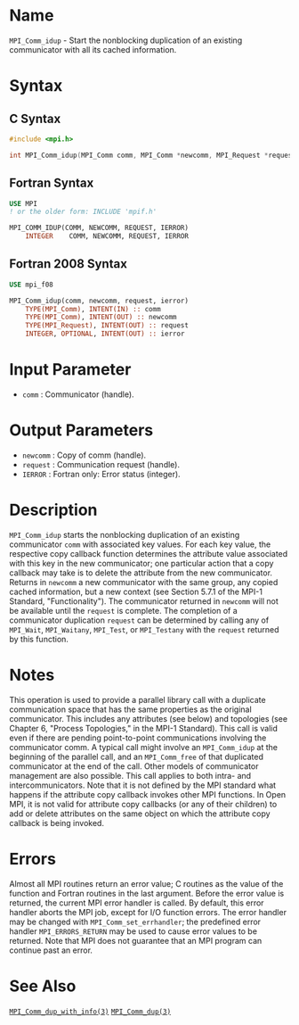 # Name

`MPI_Comm_idup` - Start the nonblocking duplication of an existing
communicator with all its cached information.

# Syntax

## C Syntax

```c
#include <mpi.h>

int MPI_Comm_idup(MPI_Comm comm, MPI_Comm *newcomm, MPI_Request *request)
```

## Fortran Syntax

```fortran
USE MPI
! or the older form: INCLUDE 'mpif.h'

MPI_COMM_IDUP(COMM, NEWCOMM, REQUEST, IERROR)
    INTEGER    COMM, NEWCOMM, REQUEST, IERROR
```

## Fortran 2008 Syntax

```fortran
USE mpi_f08

MPI_Comm_idup(comm, newcomm, request, ierror)
    TYPE(MPI_Comm), INTENT(IN) :: comm
    TYPE(MPI_Comm), INTENT(OUT) :: newcomm
    TYPE(MPI_Request), INTENT(OUT) :: request
    INTEGER, OPTIONAL, INTENT(OUT) :: ierror
```


# Input Parameter

* `comm` : Communicator (handle).

# Output Parameters

* `newcomm` : Copy of comm (handle).
* `request` : Communication request (handle).
* `IERROR` : Fortran only: Error status (integer).

# Description

`MPI_Comm_idup` starts the nonblocking duplication of an existing
communicator `comm` with associated key values. For each key value, the
respective copy callback function determines the attribute value
associated with this key in the new communicator; one particular action
that a copy callback may take is to delete the attribute from the new
communicator. Returns in `newcomm` a new communicator with the same group,
any copied cached information, but a new context (see Section 5.7.1 of
the MPI-1 Standard, "Functionality"). The communicator returned in
`newcomm` will not be available until the `request` is complete.
The completion of a communicator duplication `request` can be determined
by calling any of `MPI_Wait`, `MPI_Waitany`, `MPI_Test`, or `MPI_Testany` with
the `request` returned by this function.

# Notes

This operation is used to provide a parallel library call with a
duplicate communication space that has the same properties as the
original communicator. This includes any attributes (see below) and
topologies (see Chapter 6, "Process Topologies," in the MPI-1
Standard). This call is valid even if there are pending point-to-point
communications involving the communicator comm. A typical call might
involve an `MPI_Comm_idup` at the beginning of the parallel call, and an
`MPI_Comm_free` of that duplicated communicator at the end of the call.
Other models of communicator management are also possible.
This call applies to both intra- and intercommunicators.
Note that it is not defined by the MPI standard what happens if the
attribute copy callback invokes other MPI functions. In Open MPI, it is
not valid for attribute copy callbacks (or any of their children) to add
or delete attributes on the same object on which the attribute copy
callback is being invoked.

# Errors

Almost all MPI routines return an error value; C routines as the value
of the function and Fortran routines in the last argument.
Before the error value is returned, the current MPI error handler is
called. By default, this error handler aborts the MPI job, except for
I/O function errors. The error handler may be changed with
`MPI_Comm_set_errhandler`; the predefined error handler `MPI_ERRORS_RETURN`
may be used to cause error values to be returned. Note that MPI does not
guarantee that an MPI program can continue past an error.

# See Also

[`MPI_Comm_dup_with_info(3)`](./?file=MPI_Comm_dup_with_info.md)
[`MPI_Comm_dup(3)`](./?file=MPI_Comm_dup.md)
